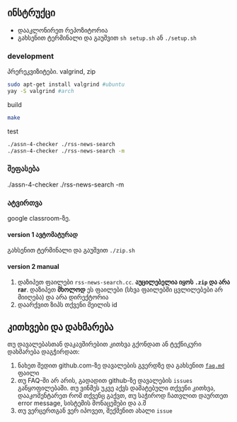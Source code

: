 ## ინსტრუქცი
- დააკლონირეთ რეპოზიტორია
- გახსენით ტერმინალი და გაუშვით `sh setup.sh` ან `./setup.sh`

### development

პრერეკვიზიტები. valgrind, zip 

```sh
sudo apt-get install valgrind #ubuntu
yay -S valgrind #arch
```

build

```sh
make
```

test

```sh
./assn-4-checker ./rss-news-search
./assn-4-checker ./rss-news-search -m
```
### შეფასება
./assn-4-checker ./rss-news-search -m

### ატვირთვა
google classroom-ზე.

#### version 1 ავტომატურად
გახსენით ტერმინალი და გაუშვით `./zip.sh`

#### version 2 manual
1. დაზიპეთ ფაილები `rss-news-search.cc`. **აუცილებელია იყოს `.zip` და არა rar**. დაზიპეთ **მხოლოდ** ეს ფაილები (სხვა ფაილებში ცვლილებები არ მიიღება) და არა დირექტორია
2. დაარქვით ზიპს თქვენი მეილის id


## კითხვები და დახმარება
თუ დავალებასთან დაკავშირებით კითხვა გქონდათ ან ტექნიკური დახმარება დაგჭირდათ:
1. ნახეთ შედით github.com-ზე დავალების გვერდზე და გახსენით [`faq.md`](./faq.md) ფაილი
2. თუ FAQ-ში არ არის, გადადით github-ზე დავალების `issues` განყოფილებაში. თუ ვინმეს უკვე აქვს დამატებული თქვენი კითხვა, დააკომენტარეთ რომ თქვენც გაქვთ, თუ საჭიროდ ჩათვლით დაურთეთ error message, სისტემის მონაცემები და ა.შ
3. თუ ვერცერთგან ვერ იპოვეთ, შექმენით ახალი `issue`

